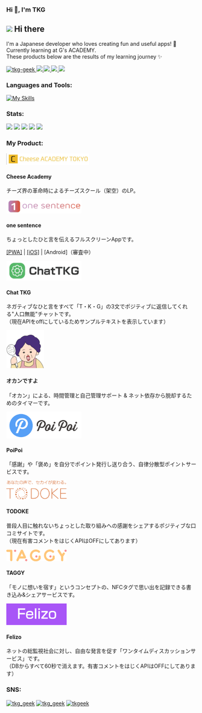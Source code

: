 ### Hi 👋, I'm TKG

## <img src="https://media.giphy.com/media/hvRJCLFzcasrR4ia7z/giphy.gif" width="28"> Hi there

I'm a Japanese developer who loves creating fun and useful apps! 🚀<br>
Currently learning at G's ACADEMY.<br>
These products below are the results of my learning journey ✨

<p align="left">
  <a href="https://github.com/tkg-geek/tkg-geek/">
    <img src="https://komarev.com/ghpvc/?username=tkg-geek" alt="tkg-geek" />
  </a>
  <a href="http://twitter.com/tkg_geek">
    <img height="20" src="https://img.shields.io/twitter/follow/tkg_geek?label=Twitter&logo=twitter&style=flat" />
  </a>
  <a href="https://github.com/tkg-geek">
    <img height="20" src="https://img.shields.io/github/followers/tkg-geek?label=follow&logo=github&style=flat" />
  </a>
  <a href="http://qiita.com/tkg_geek">
    <img height="20" src="https://qiita-badge.apiapi.app/s/tkg_geek/posts.svg" />
  </a>
  <a href="http://qiita.com/tkg_geek">
    <img height="20" src="https://qiita-badge.apiapi.app/s/tkg_geek/contributions.svg" />
  </a>
</p>

<h3 align="left">Languages and Tools:</h3>

[![My Skills](https://skillicons.dev/icons?i=html,css,js,nodejs,php,laravel,docker,mysql,firebase,androidstudio,apple,ai,ps,figma)](https://skillicons.dev)

<h3 align="left">Stats:</h3>

![](http://github-profile-summary-cards.vercel.app/api/cards/profile-details?username=tkg-geek&theme=github)
![](http://github-profile-summary-cards.vercel.app/api/cards/stats?username=tkg-geek&theme=github)
![](http://github-profile-summary-cards.vercel.app/api/cards/productive-time?username=tkg-geek&theme=github&utcOffset=9)
![](http://github-profile-summary-cards.vercel.app/api/cards/repos-per-language?username=tkg-geek&theme=github)
![](http://github-profile-summary-cards.vercel.app/api/cards/most-commit-language?username=tkg-geek&theme=github)

<h3 align="left">My Product:</h3>

<div align="left">
  <a href="https://tkg-geek.github.io/cheeseacademy/">
    <img src="img/cheeseacademy.jpg" width="220" />
  </a>
  <h4>Cheese Academy</h4>
  <p>チーズ界の革命時によるチーズスクール（架空）のLP。</p>
</div>

<div align="left">
  <a href="https://tkgeek.sakura.ne.jp/one_sentence/">
    <img src="img/onesentence.png" width="200" />
  </a>
  <h4>one sentence</h4>
  <p>ちょっとしたひと言を伝えるフルスクリーンAppです。</p>
  <p>
    <a href="https://tkgeek.sakura.ne.jp/one_sentence/">[PWA]</a> |
    <a href="https://apps.apple.com/ja/app/one-sentence-app/id6741406852">[iOS]</a> |
    [Android]（審査中）
  </p>
</div>

<div align="left">
  <a href="https://tkgeek.sakura.ne.jp/chat01/">
    <img src="img/chatTKG.png" width="200" />
  </a>
  <h4>Chat TKG</h4>
  <p>ネガティブなひと言をすべて「T・K・G」の3文でポジティブに返信してくれる"人口無能"チャットです。<br>
  （現在APIをoffにしているためサンプルテキストを表示しています）</p>
</div>

<div align="left">
  <a href="https://chromewebstore.google.com/detail/%E3%82%AA%E3%82%AB%E3%83%B3%E3%81%A7%E3%81%99%E3%82%88/hkiohfmflpbkejdopiblceaefecbbmlo">
    <img src="img/okan.png" width="100" />
  </a>
  <h4>オカンですよ</h4>
  <p>「オカン」による、時間管理と自己管理サポート & ネット依存から脱却するためのタイマーです。</p>
</div>

<div align="left"></div>
  <a href="https://poipoi-zd20.onrender.com/">
    <img src="img/poipoi.png" width="200" />
  </a>
  <h4>PoiPoi</h4>
  <p>「感謝」や「褒め」を自分でポイント発行し送り合う、自律分散型ポイントサービスです。</p>
</div>

<div align="left">
  <a href="https://tkgeek.sakura.ne.jp/todoke2/">
    <img src="img/todoke.png" width="160" />
  </a>
  <h4>TODOKE</h4>
  <p>普段人目に触れないちょっとした取り組みへの感謝をシェアするポジティブな口コミサイトです。<br>
  （現在有害コメントをはじくAPIはOFFにしてあります）</p>
</div>

<div align="left">
  <a href="https://tkgeek.sakura.ne.jp/taggy/">
    <img src="img/taggy.png" width="160" />
  </a>
  <h4>TAGGY</h4>
  <p>「モノに想いを宿す」というコンセプトの、NFCタグで思い出を記録できる書き込み&シェアサービスです。</p>
</div>

<div align="left">
  <a href="https://tkgeek.sakura.ne.jp/felizo/">
    <img src="img/felizo.png" width="160" />
  </a>
  <h4>Felizo</h4>
  <p>ネットの総監視社会に対し、自由な発言を促す「ワンタイムディスカッションサービス」です。<br>
  （DBからすべて60秒で消えます。有害コメントをはじくAPIはOFFにしてあります）</p>
</div>

<h3 align="left">SNS:</h3>
<p align="left">
<a href="https://twitter.com/tkg_geek" target="blank"><img align="center" src="https://raw.githubusercontent.com/rahuldkjain/github-profile-readme-generator/master/src/images/icons/Social/twitter.svg" alt="tkg_geek" height="30" width="40" /></a>
<a href="https://qiita.com/tkg_geek" target="blank"><img align="center" src="https://cdn.qiita.com/assets/favicons/public/apple-touch-icon-ec5ba42a24ae923f16825592efdc356f.png" alt="tkg_geek" height="30" width="30" /></a>
<a href="https://zenn.dev/tkgeek" target="blank"><img align="center" src="https://zenn.dev/images/logo-transparent.png" alt="tkgeek" height="30" width="30" /></a>
</p>

